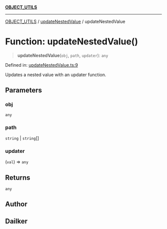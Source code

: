 [**OBJECT_UTILS**](../../README.md)

***

[OBJECT_UTILS](../../README.md) / [updateNestedValue](../README.md) / updateNestedValue

# Function: updateNestedValue()

> **updateNestedValue**(`obj`, `path`, `updater`): `any`

Defined in: [updateNestedValue.ts:9](https://github.com/dailker/everyutil/blob/d12555c550c1d59295f536d15822ff0e97aceecb/src/object/updateNestedValue.ts#L9)

Updates a nested value with an updater function.

## Parameters

### obj

`any`

### path

`string` | `string`[]

### updater

(`val`) => `any`

## Returns

`any`

## Author

## Dailker
